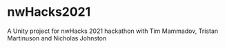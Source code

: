 # nwHacks2021
A Unity project for nwHacks 2021 hackathon with Tim Mammadov, Tristan Martinuson and Nicholas Johnston
